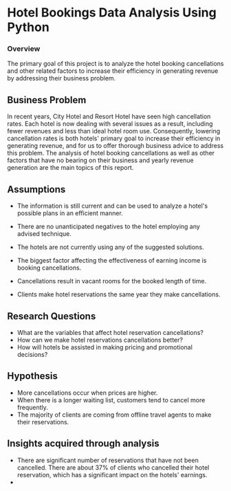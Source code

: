 # Hotel Bookings Data Analysis Using Python

### Overview

The primary goal of this project is to analyze the hotel booking cancellations and other related factors to increase their efficiency in generating revenue by addressing their business problem. 

## Business Problem

In recent years, City Hotel and Resort Hotel have seen high cancellation rates. Each hotel is now dealing with several issues as a result, including fewer revenues and less than ideal hotel room use. Consequently, lowering cancellation rates is both hotels' primary goal to increase their efficiency in generating revenue, and for us to offer thorough business advice to address this problem. The analysis of hotel booking cancellations as well as other factors that have no bearing on their business and yearly revenue generation are the main topics of this report.

## Assumptions

+ The information is still current and can be used to analyze a hotel's possible plans in an efficient manner.

+ There are no unanticipated negatives to the hotel employing any advised technique.

+ The hotels are not currently using any of the suggested solutions.

+ The biggest factor affecting the effectiveness of earning income is booking cancellations.

+ Cancellations result in vacant rooms for the booked length of time.

+ Clients make hotel reservations the same year they make cancellations.

## Research Questions

+ What are the variables that affect hotel reservation cancellations?
+ How can we make hotel reservations cancellations better?
+ How will hotels be assisted in making pricing and promotional decisions?

## Hypothesis

+ More cancellations occur when prices are higher.
+ When there is a longer waiting list, customers tend to cancel more frequently.
+ The majority of clients are coming from offline travel agents to make their reservations.

## Insights acquired through analysis

+ There are significant number of reservations that have not been cancelled. There are about 37% of clients who cancelled their hotel reservation, which has a significant impact on the hotels' earnings.
+ 


